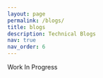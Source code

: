 ```yaml
---
layout: page
permalink: /blogs/
title: blogs
description: Technical Blogs
nav: true
nav_order: 6
---
```


Work In Progress